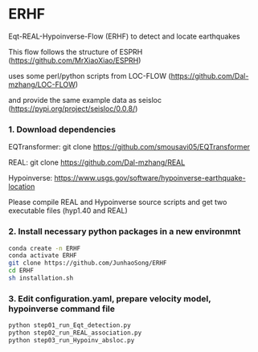 # ERHF
Eqt-REAL-Hypoinverse-Flow (ERHF) to detect and locate earthquakes

This flow follows the structure of ESPRH (https://github.com/MrXiaoXiao/ESPRH)

uses some perl/python scripts from LOC-FLOW (https://github.com/Dal-mzhang/LOC-FLOW)

and provide the same example data as seisloc (https://pypi.org/project/seisloc/0.0.8/)

### 1. Download dependencies
EQTransformer: git clone https://github.com/smousavi05/EQTransformer

REAL: git clone https://github.com/Dal-mzhang/REAL

Hypoinverse: https://www.usgs.gov/software/hypoinverse-earthquake-location

Please compile REAL and Hypoinverse source scripts and get two executable files (hyp1.40 and REAL)

### 2. Install necessary python packages in a new environmnt
```Bash
conda create -n ERHF
conda activate ERHF
git clone https://github.com/JunhaoSong/ERHF
cd ERHF
sh installation.sh
```

### 3. Edit configuration.yaml, prepare velocity model, hypoinverse command file
```Bash
python step01_run_Eqt_detection.py
python step02_run_REAL_association.py
python step03_run_Hypoinv_absloc.py
```

